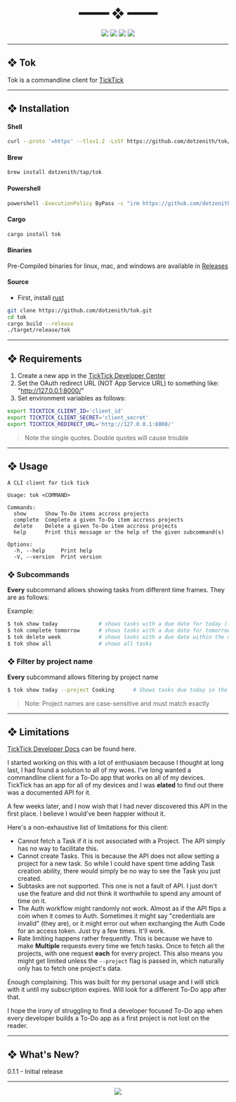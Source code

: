 <h1 align="center"> ━━━━  ❖  ━━━━ </h1>

<!-- BADGES -->
<div align="center">
   <p></p>

<img src="https://img.shields.io/github/stars/dotzenith/tok?color=F8BD96&labelColor=302D41&style=for-the-badge">

<img src="https://img.shields.io/github/forks/dotzenith/tok?color=DDB6F2&labelColor=302D41&style=for-the-badge">

<img src="https://img.shields.io/github/repo-size/dotzenith/tok?color=ABE9B3&labelColor=302D41&style=for-the-badge">

<img src="https://img.shields.io/github/commit-activity/y/dotzenith/tok?color=96CDFB&labelColor=302D41&style=for-the-badge&label=COMMITS"/>
   <br>
</div>

<p/>

---

## ❖ Tok

Tok is a commandline client for [TickTick](https://ticktick.com/)

---

## ❖ Installation

#### Shell

```sh
curl --proto '=https' --tlsv1.2 -LsSf https://github.com/dotzenith/tok/releases/latest/download/tok-installer.sh | sh
```

#### Brew

```sh
brew install dotzenith/tap/tok
```

#### Powershell

```sh
powershell -ExecutionPolicy ByPass -c "irm https://github.com/dotzenith/tok/releases/latest/download/tok-installer.ps1 | iex"
```

#### Cargo

```sh
cargo install tok
```

#### Binaries

Pre-Compiled binaries for linux, mac, and windows are available in
[Releases](https://github.com/dotzenith/tok/releases)

#### Source

- First, install [rust](https://rustup.rs/)

```sh
git clone https://github.com/dotzenith/tok.git
cd tok
cargo build --release
./target/release/tok
```

---

## ❖ Requirements

1. Create a new app in the [TickTick Developer Center](https://developer.ticktick.com/manage)
2. Set the OAuth redirect URL (NOT App Service URL) to something like: "http://127.0.0.1:8000/"
3. Set environment variables as follows:
```sh
export TICKTICK_CLIENT_ID='client_id'
export TICKTICK_CLIENT_SECRET='client_secret'
export TICKTICK_REDIRECT_URL='http://127.0.0.1:8000/'
```
> Note the single quotes. Double quotes will cause trouble

---

## ❖ Usage

```
A CLI client for tick tick

Usage: tok <COMMAND>

Commands:
  show      Show To-Do items accross projects
  complete  Complete a given To-Do item accross projects
  delete    Delete a given To-Do item accross projects
  help      Print this message or the help of the given subcommand(s)

Options:
  -h, --help     Print help
  -V, --version  Print version
```

### ❖ Subcommands

**Every** subcommand allows showing tasks from different time frames. They are as follows:

Example:
```sh
$ tok show today             # shows tasks with a due date for today (includes overdue)
$ tok complete tomorrow      # shows tasks with a due date for tomorrow
$ tok delete week            # shows tasks with a due date within the next 7 days (includes overdue)
$ tok show all               # shows all tasks
```

### ❖ Filter by project name

**Every** subcommand allows filtering by project name

```sh
$ tok show today --project Cooking      # Shows tasks due today in the "Cooking" project
```
> Note: Project names are case-sensitive and must match exactly

---

## ❖ Limitations

[TickTick Developer Docs](https://developer.ticktick.com/docs) can be found here.

I started working on this with a lot of enthusiasm because I thought at long last, I had found
a solution to all of my woes. I've long wanted a commandline client for a To-Do app that works on
all of my devices. TickTick has an app for all of my devices and I was **elated** to find out there
was a documented API for it.

A few weeks later, and I now wish that I had never discovered this API in the first place. I believe
I would've been happier without it.

Here's a non-exhaustive list of limitations for this client:

- Cannot fetch a Task if it is not associated with a Project. The API simply has no way to facilitate this.
- Cannot create Tasks. This is because the API does not allow setting a project for a new task. So while
I could have spent time adding Task creation ability, there would simply be no way to see the Task you just created.
- Subtasks are not supported. This one is not a fault of API. I just don't use the feature and did not think it
worthwhile to spend any amount of time on it.
- The Auth workflow might randomly not work. Almost as if the API flips a coin when it comes to Auth. Sometimes
it might say "credentials are invalid" (they are), or it might error out when exchanging the Auth Code for an
access token. Just try a few times. It'll work.
- Rate limiting happens rather frequently. This is because we have to make **Multiple** requests every time we fetch
tasks. Once to fetch all the projects, with one request **each** for every project. This also means you might get
limited unless the `--project` flag is passed in, which naturally only has to fetch one project's data.

Enough complaining. This was built for my personal usage and I will stick with it until my subscription expires.
Will look for a different To-Do app after that.

I hope the irony of struggling to find a developer focused To-Do app when every developer builds a To-Do app as a first
project is not lost on the reader.

---

## ❖ What's New?

0.1.1 - Initial release

---

<div align="center">

<img src="https://img.shields.io/static/v1.svg?label=License&message=MIT&color=F5E0DC&labelColor=302D41&style=for-the-badge">

</div>
